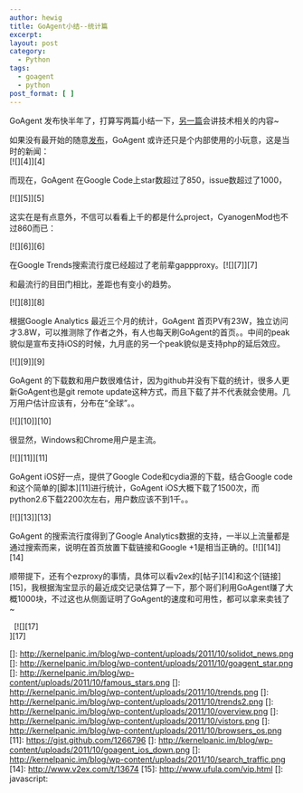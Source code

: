 ```yaml
---
author: hewig
title: GoAgent小结--统计篇
excerpt:
layout: post
category:
  - Python
tags:
  - goagent
  - python
post_format: [ ]
---
```

GoAgent 发布快半年了，打算写两篇小结一下，[另一篇][1]会讲技术相关的内容~

如果没有最开始的随意[发布][2]，GoAgent 或许还只是个内部使用的小玩意，这是当时的新闻：  
[![][4]][4]

而现在，GoAgent 在Google Code上star数超过了850，issue数超过了1000，

[![][5]][5]

这实在是有点意外，不信可以看看上千的都是什么project，CyanogenMod也不过860而已：

[![][6]][6]

在Google Trends搜索流行度已经超过了老前辈gappproxy。[![][7]][7]

和最流行的目田门相比，差距也有变小的趋势。

[![][8]][8]

根据Google Analytics 最近三个月的统计，GoAgent 首页PV有23W，独立访问才3.8W，可以推测除了作者之外，有人也每天刷GoAgent的首页。。中间的peak貌似是宣布支持iOS的时候，九月底的另一个peak貌似是支持php的延后效应。

[![][9]][9]

GoAgent 的下载数和用户数很难估计，因为github并没有下载的统计，很多人更新GoAgent也是git remote update这种方式，而且下载了并不代表就会使用。几万用户估计应该有，分布在“全球”。。

[![][10]][10]

很显然，Windows和Chrome用户是主流。

[![][11]][11]

GoAgent iOS好一点，提供了Google Code和cydia源的下载，结合Google code和这个简单的[脚本][11]进行统计，GoAgent iOS大概下载了1500次，而python2.6下载2200次左右，用户数应该不到1千。。

[![][13]][13]

GoAgent 的搜索流行度得到了Google Analytics数据的支持，一半以上流量都是通过搜索而来，说明在首页放置下载链接和Google +1是相当正确的。[![][14]][14]

顺带提下，还有个ezproxy的事情，具体可以看v2ex的[帖子][14]和这个[链接][15]，我根据淘宝显示的最近成交记录估算了一下，那个哥们利用GoAgent赚了大概1000块，不过这也从侧面证明了GoAgent的速度和可用性，都可以拿来卖钱了~

  [![][17]  
][17]  

 [1]: http://kernelpanic.im/blog/2011/10/08/goagent-summaries-technical/
 [2]: http://internet.solidot.org/article.pl?sid=11/04/11/014244
 []: http://kernelpanic.im/blog/wp-content/uploads/2011/10/solidot_news.png
 []: http://kernelpanic.im/blog/wp-content/uploads/2011/10/goagent_star.png
 []: http://kernelpanic.im/blog/wp-content/uploads/2011/10/famous_stars.png
 []: http://kernelpanic.im/blog/wp-content/uploads/2011/10/trends.png
 []: http://kernelpanic.im/blog/wp-content/uploads/2011/10/trends2.png
 []: http://kernelpanic.im/blog/wp-content/uploads/2011/10/overview.png
 []: http://kernelpanic.im/blog/wp-content/uploads/2011/10/vistors.png
 []: http://kernelpanic.im/blog/wp-content/uploads/2011/10/browsers_os.png
 [11]: https://gist.github.com/1266796
 []: http://kernelpanic.im/blog/wp-content/uploads/2011/10/goagent_ios_down.png
 []: http://kernelpanic.im/blog/wp-content/uploads/2011/10/search_traffic.png
 [14]: http://www.v2ex.com/t/13674
 [15]: http://www.ufula.com/vip.html
 []: javascript: